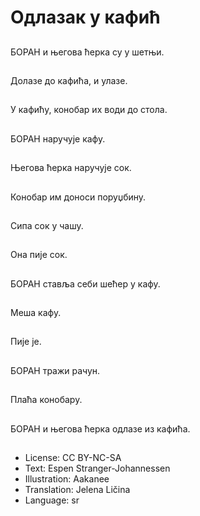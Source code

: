# Одлазак у кафић

##
БОРАН и његова ћерка су у шетњи.

##
Долазе до кафића, и улазе.

##
У кафићу, конобар их води до стола.

##
БОРАН наручује кафу.

##
Његова ћерка наручује сок.

##
Конобар им доноси поруџбину.

##
Сипа сок у чашу.

##
Она пије сок.

##
БОРАН ставља себи шећер у кафу.

##
Меша кафу.

##
Пије је.

##
БОРАН тражи рачун.

##
Плаћа конобару.

##
БОРАН и његова ћерка одлазе из кафића.

##
* License: CC BY-NC-SA
* Text: Espen Stranger-Johannessen
* Illustration: Aakanee
* Translation: Jelena Ličina
* Language: sr
